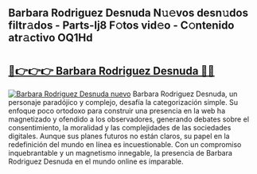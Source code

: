 ## Barbara Rodriguez Desnuda N𝚞𝚎vos desn𝚞dos filtr𝚊dos - Parts-Ij8 F𝚘tos vid𝚎o - C𝚘ntenido atr𝚊ctivo OQ1Hd

# <h2><a href="http://mb2qyz4.tromn.icu/?c=Barbara+Rodriguez+Desnuda">🔗👉👉👉 Barbara Rodriguez Desnuda 🔗🔗</a></h2>

[![Barbara Rodriguez Desnuda nuevo](https://i.imgur.com/pEAQMta.gif)](http://mb2qyz4.tromn.icu/?c=Barbara+Rodriguez+Desnuda)
Barbara Rodriguez Desnuda, un personaje paradójico y complejo, desafía la categorización simple. Su enfoque poco ortodoxo para construir una presencia en la web ha magnetizado y ofendido a los observadores, generando debates sobre el consentimiento, la moralidad y las complejidades de las sociedades digitales. Aunque sus planes futuros no están claros, su papel en la redefinición del mundo en línea es incuestionable. Con un compromiso inquebrantable y un magnetismo innegable, la presencia de Barbara Rodriguez Desnuda en el mundo online es imparable.
